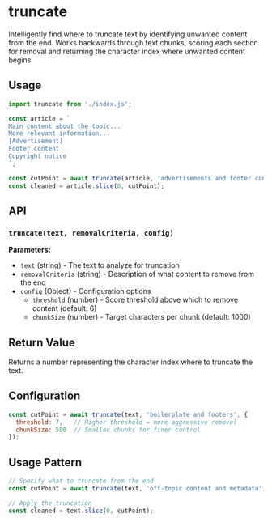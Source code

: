 # truncate

Intelligently find where to truncate text by identifying unwanted content from the end. Works backwards through text chunks, scoring each section for removal and returning the character index where unwanted content begins.

## Usage

```javascript
import truncate from './index.js';

const article = `
Main content about the topic...
More relevant information...
[Advertisement]
Footer content
Copyright notice
`;

const cutPoint = await truncate(article, 'advertisements and footer content');
const cleaned = article.slice(0, cutPoint);
```

## API

### `truncate(text, removalCriteria, config)`

**Parameters:**
- `text` (string) - The text to analyze for truncation
- `removalCriteria` (string) - Description of what content to remove from the end
- `config` (Object) - Configuration options
  - `threshold` (number) - Score threshold above which to remove content (default: 6)
  - `chunkSize` (number) - Target characters per chunk (default: 1000)

## Return Value

Returns a number representing the character index where to truncate the text.

## Configuration

```javascript
const cutPoint = await truncate(text, 'boilerplate and footers', {
  threshold: 7,   // Higher threshold = more aggressive removal
  chunkSize: 500  // Smaller chunks for finer control
});
```

## Usage Pattern

```javascript
// Specify what to truncate from the end
const cutPoint = await truncate(text, 'off-topic content and metadata');

// Apply the truncation
const cleaned = text.slice(0, cutPoint);
```